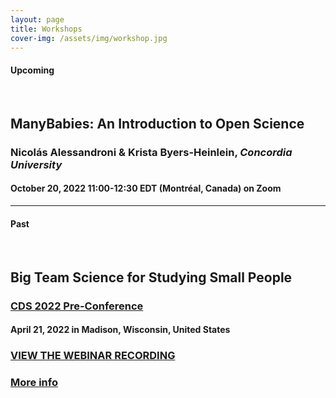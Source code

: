 ```yaml
---
layout: page
title: Workshops
cover-img: /assets/img/workshop.jpg
---
```


#### Upcoming
<br>

## ManyBabies: An Introduction to Open Science
### Nicolás Alessandroni & Krista Byers-Heinlein, *Concordia University*
#### October 20, 2022 11:00-12:30 EDT (Montréal, Canada) on Zoom



***

#### Past 
<br>

## Big Team Science for Studying Small People
### [CDS 2022 Pre-Conference](https://cogdevsoc.org/pre-conference-workshops-2/) 
#### April 21, 2022 in Madison, Wisconsin, United States

### [VIEW THE WEBINAR RECORDING](https://stanford.zoom.us/rec/share/pQXzvhH5PbZwSLdObTd5JQiRWpU4JLy7oYVRRjIoTt219NKv45QW1NPwIe3TIcJT.u9zqXW9NCpBYsRP1)

### [More info]({{site.baseurl}}/_posts/2022-04-21-CDS-preconference-apr2022/)